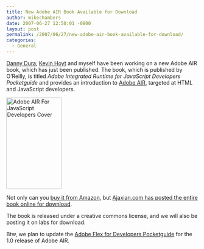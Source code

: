 ```yaml
---
title: New Adobe AIR Book Available for Download
author: mikechambers
date: 2007-06-27 12:50:01 -0800
layout: post
permalink: /2007/06/27/new-adobe-air-book-available-for-download/
categories:
  - General
---
```



[Danny Dura][1], [Kevin Hoyt][2] and myself have been working on a new Adobe AIR book, which has just been published. The book, which is published by O&#8217;Reilly, is titled *Adobe Integrated Runtime for JavaScript Developers Pocketguide* and provides an introduction to [Adobe AIR][3], targeted at HTML and JavaScript developers.

[<img src="http://farm2.static.flickr.com/1339/640199794_3988bf8e4f_m.jpg" width="145" height="240" alt="Adobe AIR For JavaScript Developers Cover" />][4]

Not only can you [buy it from Amazon][5], but [Ajaxian.com has posted the entire book online for download][6].  
<!--more-->

  
The book is released under a creative commons license, and we will also be posting it on labs for download.

Btw, we plan to update the [Adobe Flex for Developers Pocketguide][7] for the 1.0 release of Adobe AIR.

 [1]: http://www.danieldura.com
 [2]: http://blog.kevinhoyt.org/
 [3]: http://www.adobe.com/go/air
 [4]: http://www.flickr.com/photos/mikechambers/640199794/ "Photo Sharing"
 [5]: http://www.amazon.com/Integrated-Runtime-JavaScript-Developers-Pocket/dp/0596515197/
 [6]: http://ajaxian.com/archives/adobe-air-free-book-download#comments
 [7]: http://labs.adobe.com/wiki/index.php/Apollo:Books:Apollo_for_Adobe_Flex_Developers_Pocket_Guide